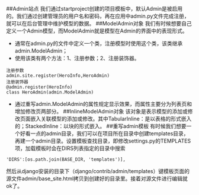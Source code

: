 ##Admin站点
我们通过startproject创建的项目模板中，默认Admin是被启用的。我们通过创建管理员的用户名和密码，再在应用中admin.py文件完成注册，就可以在后台管理中维护模型的数据。
##ModelAdmin对象
我们有时候想要自己定义一个Admin模型，而ModelAdmin就是模型在Admin的界面中的表现形式。
* 通常在admin.py的文件中定义一个类，注册模型时使用这个类，该类继承admin.ModelAdmin；
* 使用该类有两个方法：1、注册参数；2、注册装饰器。
```
注册参数
admin.site.register(HeroInfo,HeroAdmin)
注册装饰器
@admin.register(HeroInfo)
class HeroAdmin(admin.ModelAdmin)
```
* 通过重写admin.ModelAdmin的属性规定显示效果，而属性主要分为列表页和增加修改页两部分。
##InlineModelAdmin对象
该对象是表示模型的添加或修改页面嵌入关联模型的添加或修改。其中TabularInline：是以表格的形式嵌入的；StackedInline：以块的形式嵌入。
##重写admin模板
有时候我们想要一个好看一点的admin目录，我们可以在项目所在目录中创建templates目录，再建一个admin目录。设置模板查找目录，即修改settings.py的TEMPLATES项，加载模板时会在DIRS列表指定的目录中搜索
```
'DIRS':[os.path.join(BASE_DIR, 'templates')],
```
然后从django安装的目录下（django/contrib/admin/templates）键模板页面的源文件admin/base_site.html拷贝到创建好的目录里。接着对源文件进行编辑就ok了。